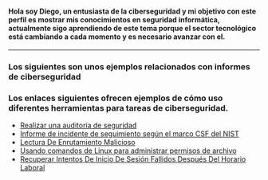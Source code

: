 

<!---
.
--->
#### Hola soy Diego, un entusiasta de la ciberseguridad y mi objetivo con este perfil es mostrar mis conocimientos en seguridad informática, actualmente sigo aprendiendo de este tema porque el sector tecnológico está cambiando a cada momento y es necesario avanzar con el.
---

### Los siguientes son unos ejemplos relacionados con informes de ciberseguridad
### Los enlaces siguientes ofrecen ejemplos de cómo uso diferentes herramientas para tareas de ciberseguridad.

- [Realizar una auditoría de seguridad](/docs/realizar_auditoria.md)
- [Informe de incidente de seguimiento según el marco CSF del NIST](/docs/uso_marco_CSF.md)
- [Lectura De Enrutamiento Malicioso](/docs/lectura_enrutamiento.md)
- [Usando comandos de Linux para administrar permisos de archivo](/docs/permisos_linux.md)
- [Recuperar Intentos De Inicio De Sesión Fallidos Después Del Horario Laboral](/docs/filtros_consultas_sql.md)
